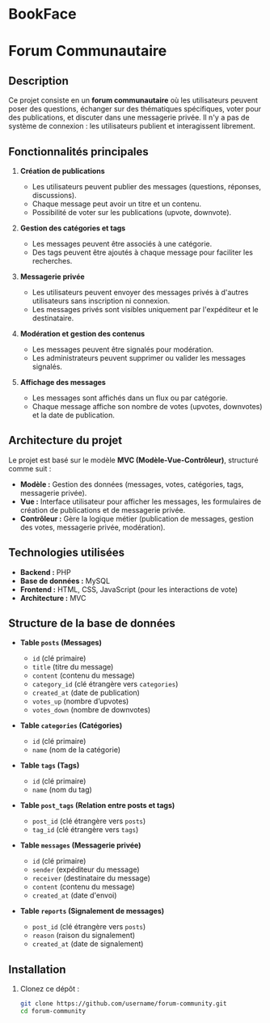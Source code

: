 # BookFace

# Forum Communautaire

## Description
Ce projet consiste en un **forum communautaire** où les utilisateurs peuvent poser des questions, échanger sur des thématiques spécifiques, voter pour des publications, et discuter dans une messagerie privée. Il n'y a pas de système de connexion : les utilisateurs publient et interagissent librement.

## Fonctionnalités principales

1. **Création de publications**
   - Les utilisateurs peuvent publier des messages (questions, réponses, discussions).
   - Chaque message peut avoir un titre et un contenu.
   - Possibilité de voter sur les publications (upvote, downvote).

2. **Gestion des catégories et tags**
   - Les messages peuvent être associés à une catégorie.
   - Des tags peuvent être ajoutés à chaque message pour faciliter les recherches.

3. **Messagerie privée**
   - Les utilisateurs peuvent envoyer des messages privés à d'autres utilisateurs sans inscription ni connexion.
   - Les messages privés sont visibles uniquement par l'expéditeur et le destinataire.

4. **Modération et gestion des contenus**
   - Les messages peuvent être signalés pour modération.
   - Les administrateurs peuvent supprimer ou valider les messages signalés.

5. **Affichage des messages**
   - Les messages sont affichés dans un flux ou par catégorie.
   - Chaque message affiche son nombre de votes (upvotes, downvotes) et la date de publication.

## Architecture du projet

Le projet est basé sur le modèle **MVC (Modèle-Vue-Contrôleur)**, structuré comme suit :

- **Modèle :** Gestion des données (messages, votes, catégories, tags, messagerie privée).
- **Vue :** Interface utilisateur pour afficher les messages, les formulaires de création de publications et de messagerie privée.
- **Contrôleur :** Gère la logique métier (publication de messages, gestion des votes, messagerie privée, modération).

## Technologies utilisées

- **Backend :** PHP
- **Base de données :** MySQL
- **Frontend :** HTML, CSS, JavaScript (pour les interactions de vote)
- **Architecture :** MVC

## Structure de la base de données

- **Table `posts` (Messages)**
  - `id` (clé primaire)
  - `title` (titre du message)
  - `content` (contenu du message)
  - `category_id` (clé étrangère vers `categories`)
  - `created_at` (date de publication)
  - `votes_up` (nombre d’upvotes)
  - `votes_down` (nombre de downvotes)

- **Table `categories` (Catégories)**
  - `id` (clé primaire)
  - `name` (nom de la catégorie)

- **Table `tags` (Tags)**
  - `id` (clé primaire)
  - `name` (nom du tag)

- **Table `post_tags` (Relation entre posts et tags)**
  - `post_id` (clé étrangère vers `posts`)
  - `tag_id` (clé étrangère vers `tags`)

- **Table `messages` (Messagerie privée)**
  - `id` (clé primaire)
  - `sender` (expéditeur du message)
  - `receiver` (destinataire du message)
  - `content` (contenu du message)
  - `created_at` (date d'envoi)

- **Table `reports` (Signalement de messages)**
  - `post_id` (clé étrangère vers `posts`)
  - `reason` (raison du signalement)
  - `created_at` (date de signalement)

## Installation

1. Clonez ce dépôt :

   ```bash
   git clone https://github.com/username/forum-community.git
   cd forum-community

